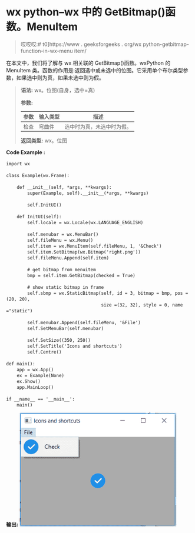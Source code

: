 # wx python–wx 中的 GetBitmap()函数。MenuItem

> 哎哎哎:# t0]https://www . geeksforgeeks . org/wx python-getbitmap-function-in-wx-menu item/

在本文中，我们将了解与 wx 相关联的 GetBitmap()函数。wxPython 的 MenuItem 类。函数的作用是:返回选中或未选中的位图。它采用单个布尔类型参数，如果选中则为真，如果未选中则为假。

> **语法:** wx。位图(自身，选中=真)
> 
> **参数:**
> 
> | 参数 | 输入类型 | 描述 |
> | --- | --- | --- |
> | 检查 | 弯曲件 | 选中时为真，未选中时为假。 |
> 
> **返回类型:** wx。位图

**Code Example :**

```
import wx

class Example(wx.Frame):

    def __init__(self, *args, **kwargs):
        super(Example, self).__init__(*args, **kwargs)

        self.InitUI()

    def InitUI(self):
        self.locale = wx.Locale(wx.LANGUAGE_ENGLISH)

        self.menubar = wx.MenuBar()
        self.fileMenu = wx.Menu()
        self.item = wx.MenuItem(self.fileMenu, 1, '&Check')
        self.item.SetBitmap(wx.Bitmap('right.png'))
        self.fileMenu.Append(self.item)

        # get bitmap from menuitem
        bmp = self.item.GetBitmap(checked = True) 

        # show static bitmap in frame
        self.sbmp = wx.StaticBitmap(self, id = 3, bitmap = bmp, pos =(20, 20),
                                    size =(32, 32), style = 0, name ="static")

        self.menubar.Append(self.fileMenu, '&File')
        self.SetMenuBar(self.menubar)

        self.SetSize((350, 250))
        self.SetTitle('Icons and shortcuts')
        self.Centre()

def main():
    app = wx.App()
    ex = Example(None)
    ex.Show()
    app.MainLoop()

if __name__ == '__main__':
    main()
```

**输出:**
![](img/66b8f88555a053c45d1a3c87d1737c25.png)